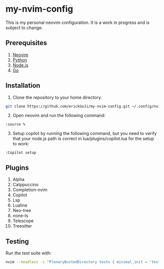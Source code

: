 # my-nvim-config

This is my personal neovim configuration. It is a work in progress and is subject to change.

## Prerequisites

1. [Neovim](https://neovim.io/)
2. [Python](https://www.python.org/)
3. [Node.js](https://nodejs.org/)
4. [Go](https://golang.org/)

## Installation

1. Clone the repository to your home directory:
```bash
git clone https://github.com/erickGoJi/my-nvim-config.git ~/.config/nvim
```
2. Open neovim and run the following command:
```vim
:source %
```
3. Setup copilot by running the following command, but you need to verify that your node.js path is correct in lua/plugins/copilot.lua  for the setup to work:
```vim
:Copilot setup
```

## Plugins

1. Alpha
2. Catppuccino
3. Completion-nvim
4. Copilot
5. Lsp 
6. Lualine
7. Neo-tree
8. none-ls
9. Telescope
10. Treesitter


## Testing

Run the test suite with:
```bash
nvim --headless -c "PlenaryBustedDirectory tests { minimal_init = 'tests/minimal_init.lua' }"
```
